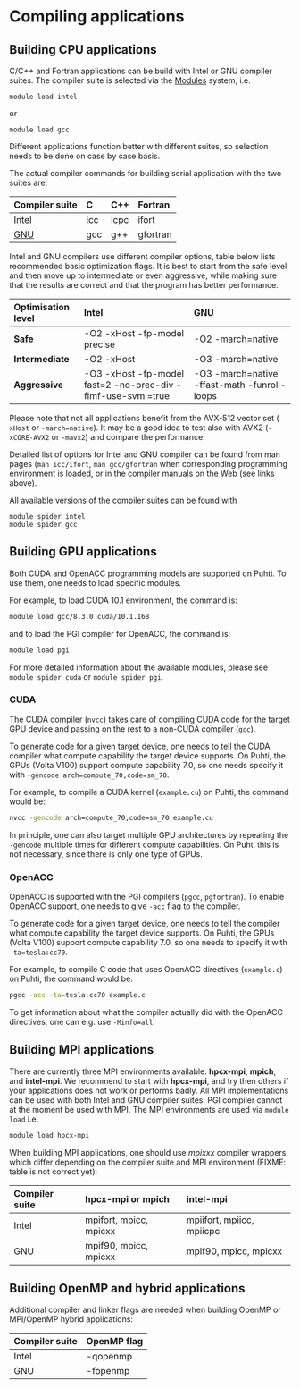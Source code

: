 # Compiling applications

## Building CPU applications

C/C++ and Fortran applications can be build with Intel or GNU
compiler suites. The compiler suite is selected via the [Modules](modules.md)
system, i.e.
```
module load intel
```
or
```
module load gcc
```
Different applications function better with different suites, so selection
needs to be done on case by case basis.

The actual compiler commands for building serial application with the two
suites are:

| Compiler suite | C  | C++ | Fortran |
| :------------- | :- | :-- | :------ |
| [Intel](https://software.intel.com/en-us/parallel-studio-xe/documentation/get-started) | icc | icpc | ifort |
| [GNU](https://gcc.gnu.org) | gcc | g++ | gfortran |

Intel and GNU compilers use different compiler options, table below lists
recommended basic optimization flags. It is best to start from the safe level
and then move up to intermediate or even aggressive, while making sure that
the results are correct and that the program has better performance.

| Optimisation level | Intel                        | GNU               |
| :----------------- | :--------------------------- | :---------------- |
| **Safe**           | -O2 -xHost -fp-model precise | -O2 -march=native |
| **Intermediate**   | -O2 -xHost                   | -O3 -march=native |
| **Aggressive**     | -O3 -xHost -fp-model fast=2 -no-prec-div -fimf-use-svml=true | -O3 -march=native -ffast-math -funroll-loops |

Please note that not all applications benefit from the AVX-512 vector set
(`-xHost` or `-march=native`). It may be a good idea to test also
with AVX2 (`-xCORE-AVX2` or `-mavx2`) and compare the performance.

Detailed list of options for Intel and GNU compiler can be found from man
pages (`man icc/ifort`, `man gcc/gfortran` when corresponding programming
environment is loaded, or in the compiler manuals on the Web (see links
above).

All available versions of the compiler suites can be found with
```
module spider intel
module spider gcc
```

## Building GPU applications

Both CUDA and OpenACC programming models are supported on Puhti. To use them,
one needs to load specific modules.

For example, to load CUDA 10.1 environment, the command is:
```bash
module load gcc/8.3.0 cuda/10.1.168
```

and to load the PGI compiler for OpenACC, the command is:
```bash
module load pgi
```

For more detailed information about the available modules, please see `module
spider cuda` or `module spider pgi`.

### CUDA

The CUDA compiler (`nvcc`) takes care of compiling CUDA code for the target
GPU device and passing on the rest to a non-CUDA compiler (`gcc`).

To generate code for a given target device, one needs to tell the CUDA
compiler what compute capability the target device supports. On Puhti, the
GPUs (Volta V100) support compute capability 7.0, so one needs specify it with
`-gencode arch=compute_70,code=sm_70`.

For example, to compile a CUDA kernel (`example.cu`) on Puhti, the command
would be:
```bash
nvcc -gencode arch=compute_70,code=sm_70 example.cu
```

In principle, one can also target multiple GPU architectures by repeating the
`-gencode` multiple times for different compute capabilities. On Puhti this is
not necessary, since there is only one type of GPUs.

### OpenACC

OpenACC is supported with the PGI compilers (`pgcc`, `pgfortran`).
To enable OpenACC support, one needs to give `-acc` flag to the compiler.

To generate code for a given target device, one needs to tell the compiler
what compute capability the target device supports. On Puhti, the GPUs (Volta
V100) support compute capability 7.0, so one needs to specify it with
`-ta=tesla:cc70`.

For example, to compile C code that uses OpenACC directives (`example.c`) on
Puhti, the command would be:

```bash
pgcc -acc -ta=tesla:cc70 example.c
```

To get information about what the compiler actually did with the OpenACC
directives, one can e.g. use `-Minfo=all`.


## Building MPI applications

There are currently three MPI environments available: **hpcx-mpi**,
**mpich**, and **intel-mpi**. We recommend to start with **hpcx-mpi**, and
try then others if your applications does not work or performs badly. All MPI
implementations can be used with both Intel and GNU compiler suites. PGI
compiler cannot at the moment be used with MPI. The MPI environments are used
via `module load` i.e.
```bash
module load hpcx-mpi
```

When building MPI applications, one should use *mpixxx* compiler wrappers,
which differ depending on the compiler suite and MPI environment (FIXME: table
is not correct yet):

| Compiler suite | hpcx-mpi or mpich      | intel-mpi                 |
| :------------- | :--------------------- | :------------------------ |
| Intel          | mpifort, mpicc, mpicxx | mpiifort, mpiicc, mpiicpc |
| GNU            | mpif90, mpicc, mpicxx | mpif90, mpicc, mpicxx      |


## Building OpenMP and hybrid applications

Additional compiler and linker flags are needed when building OpenMP or
MPI/OpenMP hybrid applications:

| Compiler suite | OpenMP flag |
| :------------- | :---------- |
| Intel          | -qopenmp    |
| GNU            | -fopenmp    |
